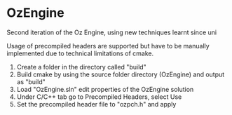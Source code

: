 # OzEngine
Second iteration of the Oz Engine, using new techniques learnt since uni 

Usage of precompiled headers are supported but have to be manually implemented due to technical limitations of cmake.

1. Create a folder in the directory called "build"
2. Build cmake by using the source folder directory (OzEngine) and output as "build"
3. Load "OzEngine.sln" edit properties of the OzEngine solution
4. Under C/C++ tab go to Precompiled Headers, select Use
5. Set the precompiled header file to "ozpch.h" and apply
